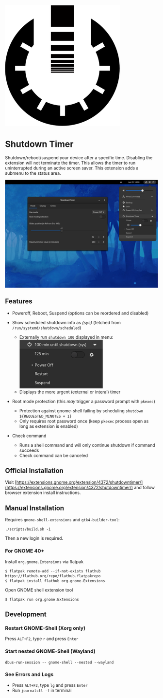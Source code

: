 ![icon](bin/icon.svg) 
# Shutdown Timer

Shutdown/reboot/suspend your device after a specific time. Disabling the extension will not terminate the timer. This allows the timer to run uninterrupted during an active screen saver. This extension adds a submenu to the status area. 

![Screenshot](screenshot.png)

## Features
- Poweroff, Reboot, Suspend (options can be reordered and disabled)
- Show scheduled shutdown info as *(sys)* (fetched from `/run/systemd/shutdown/scheduled`)
  - Externally run `shutdown 100` displayed in menu: ![externalScheduleMenu](externalScheduleFeature.png)
  - Displays the more urgent (external or interal) timer 

- Root mode protection (this *may* trigger a password prompt with `pkexec`)
  - Protection against gnome-shell failing by scheduling `shutdown ${REQUESTED_MINUTES + 1}`
  - Only requires root password once (keep `pkexec` process open as long as extension is enabled)

- Check command
  - Runs a shell command and will only continue shutdown if command succeeds
  - Check command can be canceled

## Official Installation

Visit [https://extensions.gnome.org/extension/4372/shutdowntimer/](https://extensions.gnome.org/extension/4372/shutdowntimer/) and follow browser extension install instructions.


## Manual Installation

Requires `gnome-shell-extensions` and `gtk4-builder-tool`:
```(shell)
./scripts/build.sh -i
```
Then a new login is required.

### For GNOME 40+
Install `org.gnome.Extensions` via flatpak
```
$ flatpak remote-add --if-not-exists flathub https://flathub.org/repo/flathub.flatpakrepo
$ flatpak install flathub org.gnome.Extensions
```

Open GNOME shell extension tool
```
$ flatpak run org.gnome.Extensions
```

## Development

### Restart GNOME-Shell (Xorg only)
Press `ALT+F2`, type `r` and press `Enter`

### Start nested GNOME-Shell (Wayland)
`dbus-run-session -- gnome-shell --nested --wayland`

### See Errors and Logs
* Press `ALT+F2`, type `lg` and press `Enter`
* Run `journalctl -f` in terminal

